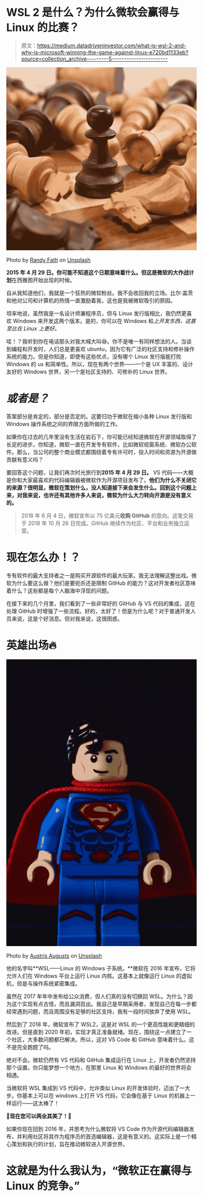 # WSL 2 是什么？为什么微软会赢得与 Linux 的比赛？

> 原文：<https://medium.datadriveninvestor.com/what-is-wsl-2-and-why-is-microsoft-winning-the-game-against-linux-e720bd1133eb?source=collection_archive---------5----------------------->

![](img/ffc9329b9fe11522d7875fd164250dc8.png)

Photo by [Randy Fath](https://unsplash.com/@randyfath?utm_source=medium&utm_medium=referral) on [Unsplash](https://unsplash.com?utm_source=medium&utm_medium=referral)

**2015 年 4 月 29 日。**你可能不知道这个日期意味着什么。但这是微软的**大作战计划**在西雅图开始出现的时候。

自从我知道他们，我就是一个狂热的微软粉丝。我不会收回我的立场。比尔·盖茨和他对公司和计算机的热情一直激励着我，这也是我被微软吸引的原因。

坦率地说，虽然我是一名设计师兼程序员，但与 Linux 发行版相比，我仍然更喜欢 Windows 来开发这两个版本。是的，你可以在 Windows 和*上开发东西，这甚至比在 Linux 上更好。*

哇！？我听到你在电话那头对我大喊大叫😅。你不是唯一有同样想法的人。当谈到编程和开发时，人们总是更喜欢 ubuntu，因为它有广泛的社区支持和修补操作系统的能力。但是你知道，即使有这些优点，没有哪个 Linux 发行版能打败 Windows 的 ux 和简单性。所以，现在有两个世界——一个是 UX 丰富的、设计友好的 Windows 世界，另一个是社区支持的、可修补的 Linux 世界。

# ***或者是？***

答案部分是肯定的，部分是否定的。这要归功于微软在缩小各种 Linux 发行版和 Windows 操作系统之间的界限方面所做的工作。

如果你在过去的几年里没有生活在岩石下，你可能已经知道微软在开源领域取得了长足的进步。你知道，微软一直在开发专有软件，比如微软视窗系统、微软办公软件。那么，当公司的整个商业模式都围绕着专有许可时，投入时间和资源为开源做贡献有意义吗？

要回答这个问题，让我们再次时光旅行到**2015 年 4 月 29 日。** VS 代码——大概是你和大家最喜欢的代码编辑器被微软作为开源项目发布了。**他们为什么不关闭它的来源？很明显，微软在策划什么，没人知道接下来会发生什么。回到这个问题上来，**对我来说，也许还有其他许多人来说，微软为什么大力转向开源是没有意义的。****

> 2018 年 6 月 4 日，微软宣布以 75 亿美元**收购 GitHub** 的意向。这笔交易于 2018 年 10 月 26 日完成。GitHub 继续作为社区、平台和业务独立运营。

# 现在怎么办！？

专有软件的最大支持者之一是购买开源软件的最大玩家。我无法理解这整出戏。微软为什么要这么做？他们是要扼杀还是限制 GitHub 的能力？这对开发者社区意味着什么？这些都是每个人脑海中浮现的问题。

在接下来的几个月里，我们看到了一些非常好的 GitHub 与 VS 代码的集成，这在处理 GitHub 时增强了一些流程。好的，太好了！但是为什么呢？对于普通开发人员来说，这是个好消息。但对我来说，这很困惑。

# 英雄出场🔥

![](img/58115e53cd11adfda097c6d83738ebc2.png)

Photo by [Austris Augusts](https://unsplash.com/@austris_a?utm_source=medium&utm_medium=referral) on [Unsplash](https://unsplash.com?utm_source=medium&utm_medium=referral)

他的名字叫**WSL——Linux 的 Windows 子系统。**微软在 2016 年宣布，它将允许人们在 Windows 平台上运行 Linux 内核。这基本上就像运行 Linux 的虚拟机，但是与操作系统紧密集成。

虽然在 2017 年年中发布给公众消费，但人们真的没有切换回 WSL。为什么？因为这个实现有点古怪，而且漏洞百出。我自己是早期采用者，发现自己在每一步都经常遇到问题，而且周围没有足够的社区支持，我有一段时间放弃了使用 WSL。

然后到了 2018 年，微软宣布了 WSL2，这是对 WSL 的一个更高性能和更精细的改进。但是直到 2020 年初，实现才真正准备就绪。现在，围绕这一点建立了一个社区，大多数问题都已解决。所以，这对 VS Code 和 GitHub 意味着什么。这不是完全跑题了吗。

绝对不会。微软仍然有 VS 代码和 GitHub 集成运行在 Linux 上，开发者仍然坚持那个设置。你只能梦想一个地方，在那里 Linux 和 Windows 的最好的世界将会相遇。

当微软将 WSL 集成到 VS 代码中，允许类似 Linux 的开发体验时，迈出了一大步。你基本上可以在 windows 上打开 VS 代码，它会像在基于 Linux 的机器上一样运行——这太棒了！

**🎉现在您可以两全其美了！🎉**

如果你现在回到 2016 年，并思考为什么微软将 VS Code 作为开源代码编辑器发布，并利用社区将其作为程序员的首选编辑器，这是有意义的。这实际上是一个精心策划和执行的计划，旨在推动微软进入开源世界。

# 这就是为什么我认为，“微软正在赢得与 Linux 的竞争。”